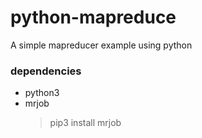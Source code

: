 # python-mapreduce
A simple mapreducer example using python

### dependencies
* python3
* mrjob
  > pip3 install mrjob
